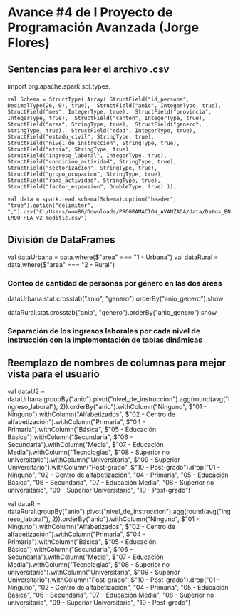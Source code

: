 # Avance #4 de l Proyecto de Programación Avanzada (Jorge Flores)

## Sentencias para leer el archivo .csv

import org.apache.spark.sql.types._

`val Schema = StructType(
    Array(
        StructField("id_persona", DecimalType(26, 0), true), 
        StructField("anio", IntegerType, true), 
        StructField("mes", IntegerType, true), 
        StructField("provincia", IntegerType, true), 
        StructField("canton", IntegerType, true), 
        StructField("area", StringType, true), 
        StructField("genero", StringType, true), 
        StructField("edad", IntegerType, true), 
        StructField("estado_civil", StringType, true), 
        StructField("nivel_de_instruccion", StringType, true), 
        StructField("etnia", StringType, true), 
        StructField("ingreso_laboral", IntegerType, true), 
        StructField("condicion_actividad", StringType, true), 
        StructField("sectorizacion", StringType, true), 
        StructField("grupo_ocupacion", StringType, true), 
        StructField("rama_actividad", StringType, true), 
        StructField("factor_expansion", DoubleType, true)
    ));`

`val data = spark.read.schema(Schema).option("header", "true").option("delimiter", ",").csv("C:/Users/wow80/Downloads/PROGRAMACION_AVANZADA/data/Datos_ENEMDU_PEA_v2_modific.csv")` 

## División de DataFrames 

val dataUrbana = data.where($"area" === "1 - Urbana")
val dataRural = data.where($"area" === "2 - Rural")

### Conteo de cantidad de personas por género en las dos áreas

dataUrbana.stat.crosstab("anio", "genero").orderBy("anio_genero").show

dataRural.stat.crosstab("anio", "genero").orderBy("anio_genero").show

### Separación de los ingresos laborales por cada nivel de instrucción con la implementación de tablas dinámicas

## Reemplazo de nombres de columnas  para mejor vista para el usuario

val dataU2 = dataUrbana.groupBy("anio").pivot("nivel_de_instruccion").agg(round(avg("ingreso_laboral"), 2)).orderBy("anio").withColumn("Ninguno", $"01 - Ninguno").withColumn("Alfabetizados", $"02 - Centro de alfabetización").withColumn("Primaria", $"04 - Primaria").withColumn("Básica", $"05 - Educación Básica").withColumn("Secundaria", $"06 - Secundaria").withColumn("Media", $"07 - Educación  Media").withColumn("Tecnologías", $"08 - Superior no universitario").withColumn("Universitaria", $"09 - Superior Universitario").withColumn("Post-grado", $"10 - Post-grado").drop("01 - Ninguno", "02 - Centro de alfabetización", "04 - Primaria", "05 - Educación Básica", "06 - Secundaria", "07 - Educación  Media", "08 - Superior no universitario", "09 - Superior Universitario", "10 - Post-grado")

val dataR = dataRural.groupBy("anio").pivot("nivel_de_instruccion").agg(round(avg("ingreso_laboral"), 2)).orderBy("anio").withColumn("Ninguno", $"01 - Ninguno").withColumn("Alfabetizados", $"02 - Centro de alfabetización").withColumn("Primaria", $"04 - Primaria").withColumn("Básica", $"05 - Educación Básica").withColumn("Secundaria", $"06 - Secundaria").withColumn("Media", $"07 - Educación  Media").withColumn("Tecnologías", $"08 - Superior no universitario").withColumn("Universitaria", $"09 - Superior Universitario").withColumn("Post-grado", $"10 - Post-grado").drop("01 - Ninguno", "02 - Centro de alfabetización", "04 - Primaria", "05 - Educación Básica", "06 - Secundaria", "07 - Educación  Media", "08 - Superior no universitario", "09 - Superior Universitario", "10 - Post-grado")

